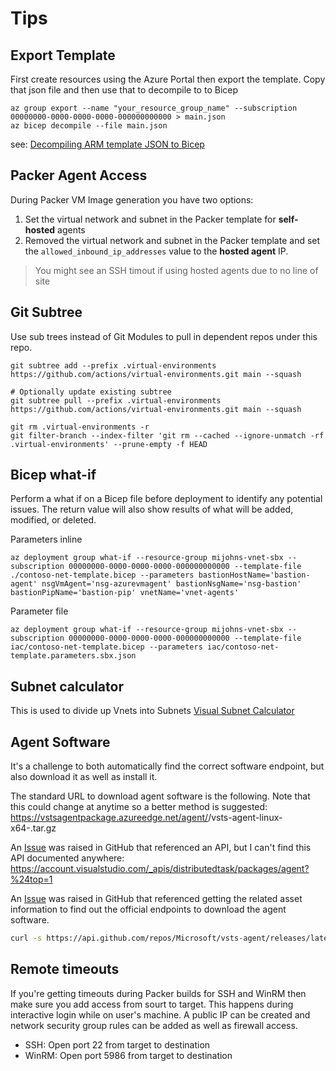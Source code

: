 # Tips

## Export Template

First create resources using the Azure Portal then export the template.
Copy that json file and then use that to decompile to to Bicep

```azurecli
az group export --name "your_resource_group_name" --subscription 00000000-0000-0000-0000-000000000000 > main.json
az bicep decompile --file main.json
```

see: [Decompiling ARM template JSON to Bicep](https://docs.microsoft.com/en-us/azure/azure-resource-manager/bicep/decompile?tabs=azure-cli)

## Packer Agent Access

During Packer VM Image generation you have two options:

1. Set the virtual network and subnet in the Packer template for __self-hosted__ agents
2. Removed the virtual network and subnet in the Packer template and set the `allowed_inbound_ip_addresses` value to the __hosted agent__ IP.

> You might see an SSH timout if using hosted agents due to no line of site

## Git Subtree

Use sub trees instead of Git Modules to pull in dependent repos under this repo. 

```azurecli
git subtree add --prefix .virtual-environments https://github.com/actions/virtual-environments.git main --squash

# Optionally update existing subtree
git subtree pull --prefix .virtual-environments https://github.com/actions/virtual-environments.git main --squash

git rm .virtual-environments -r
git filter-branch --index-filter 'git rm --cached --ignore-unmatch -rf .virtual-environments' --prune-empty -f HEAD
```

## Bicep what-if

Perform a what if on a Bicep file before deployment to identify any potential issues. The return value
will also show results of what will be added, modified, or deleted.

Parameters inline

```azurecli
az deployment group what-if --resource-group mijohns-vnet-sbx --subscription 00000000-0000-0000-0000-000000000000 --template-file ./contoso-net-template.bicep --parameters bastionHostName='bastion-agent' nsgVmAgent='nsg-azurevmagent' bastionNsgName='nsg-bastion' bastionPipName='bastion-pip' vnetName='vnet-agents'
```

Parameter file

```azurecli
az deployment group what-if --resource-group mijohns-vnet-sbx --subscription 00000000-0000-0000-0000-000000000000 --template-file iac/contoso-net-template.bicep --parameters iac/contoso-net-template.parameters.sbx.json
```

## Subnet calculator

This is used to divide up Vnets into Subnets
[Visual Subnet Calculator](https://www.davidc.net/sites/default/subnets/subnets.html)


## Agent Software

It's a challenge to both automatically find the correct software endpoint, but also download it as well as install it.

The standard URL to download agent software is the following. Note that this could change at anytime so a better method is suggested:
https://vstsagentpackage.azureedge.net/agent/<agentversion>/vsts-agent-linux-x64-<agentversion>.tar.gz

An [Issue](https://github.com/microsoft/azure-pipelines-agent/issues/1333#issuecomment-352471130) was raised in GitHub that referenced an API, but I can't find this API documented anywhere:
https://account.visualstudio.com/_apis/distributedtask/packages/agent?%24top=1

An [Issue](https://github.com/microsoft/azure-pipelines-agent/issues/1423#issuecomment-367384800) was raised in GitHub that referenced getting the related asset information to find out the official endpoints to download the agent software.

``` bash
curl -s https://api.github.com/repos/Microsoft/vsts-agent/releases/latest | jq -r .assets[].browser_download_url
```

## Remote timeouts

If you're getting timeouts during Packer builds for SSH and WinRM then make sure you add access from sourt to target. This happens during interactive login while on user's machine. A public IP can be created and network security group rules can be added as well as firewall access. 

- SSH: Open port 22 from target to destination
- WinRM: Open port 5986 from target to destination

